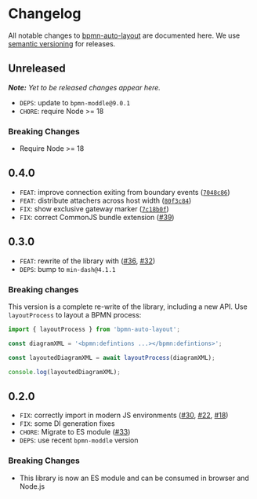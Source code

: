 # Changelog

All notable changes to [bpmn-auto-layout](https://github.com/bpmn-io/bpmn-auto-layout) are documented here. We use [semantic versioning](http://semver.org/) for releases.

## Unreleased

_**Note:** Yet to be released changes appear here._

* `DEPS`: update to `bpmn-moddle@9.0.1`
* `CHORE`: require Node >= 18

### Breaking Changes

* Require Node >= 18

## 0.4.0

* `FEAT`: improve connection exiting from boundary events ([`7048c86`](https://github.com/bpmn-io/bpmn-auto-layout/commit/7048c8682985409613f854202f727853a13bfe44))
* `FEAT`: distribute attachers across host width ([`80f3c84`](https://github.com/bpmn-io/bpmn-auto-layout/commit/80f3c84f40b1b2ccf0d757cf70482130112b6c7b))
* `FIX`: show exclusive gateway marker ([`7c18b0f`](https://github.com/bpmn-io/bpmn-auto-layout/commit/7c18b0f509ce2de9b5c9bda1f1035309d8ffd5cc))
* `FIX`: correct CommonJS bundle extension ([#39](https://github.com/bpmn-io/bpmn-auto-layout/issues/39))

## 0.3.0

* `FEAT`: rewrite of the library with ([#36](https://github.com/bpmn-io/bpmn-auto-layout/pull/36), [#32](https://github.com/bpmn-io/bpmn-auto-layout/issues/32))
* `DEPS`: bump to `min-dash@4.1.1`

### Breaking changes

This version is a complete re-write of the library, including a new API. Use `layoutProcess` to layout a BPMN process:

```javascript
import { layoutProcess } from 'bpmn-auto-layout';

const diagramXML = '<bpmn:defintions ...></bpmn:defintions>';

const layoutedDiagramXML = await layoutProcess(diagramXML);

console.log(layoutedDiagramXML);
```

## 0.2.0

* `FIX`: correctly import in modern JS environments ([#30](https://github.com/bpmn-io/bpmn-auto-layout/pull/30), [#22](https://github.com/bpmn-io/bpmn-auto-layout/issues/22), [#18](https://github.com/bpmn-io/bpmn-auto-layout/issues/18))
* `FIX`: some DI generation fixes
* `CHORE`: Migrate to ES module ([#33](https://github.com/bpmn-io/bpmn-auto-layout/pull/33))
* `DEPS`: use recent `bpmn-moddle` version

### Breaking Changes

* This library is now an ES module and can be consumed in browser and Node.js
